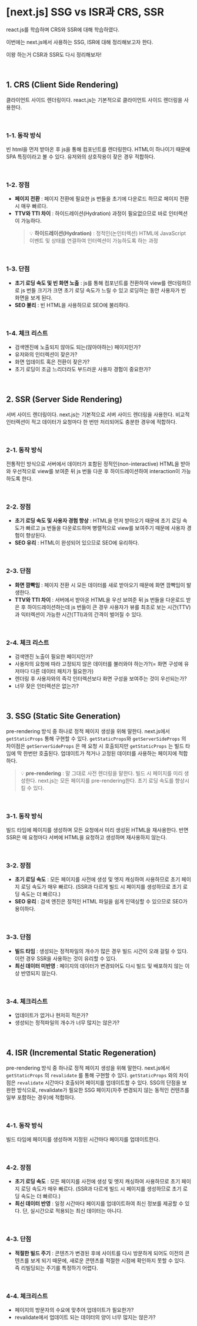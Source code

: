 # **[next.js] SSG vs ISR과 CRS, SSR**

react.js를 학습하며 CRS와 SSR에 대해 학습하였다.

이번에는 next.js에서 사용하는 SSG, ISR에 대해 정리해보고자 한다.

이왕 하는거 CSR과 SSR도 다시 정리해보자!

<br>

## **1. CRS (Client Side Rendering)**

클라이언트 사이드 렌더링이다. react.js는 기본적으로 클라이언트 사이드 렌더링을 사용한다.

<br>

### **1-1. 동작 방식**

빈 html을 먼저 받아온 후 js을 통해 컴포넌트를 렌더링한다. HTML이 하나이기 때문에 SPA 특징이라고 볼 수 있다. 유저와의 상호작용이 잦은 경우 적합하다.

<br>

### **1-2. 장점**

- **페이지 전환** : 페이지 전환에 필요한 js 번들을 초기에 다운로드 하므로 페이지 전환 시 매우 빠르다.
- **TTV와 TTI 차이** : 하이드레이션(Hydration) 과정이 필요없으므로 바로 인터렉션이 가능하다.
  > 💡 **하이드레이션(Hydration)** : 정적인(논인터렉션) HTML에 JavaScript 이벤트 및 상태를 연결하여 인터렉션이 가능하도록 하는 과정

<br>

### **1-3. 단점**

- **초기 로딩 속도 및 빈 화면 노출** : js를 통해 컴포넌트를 전환하여 view를 렌더링하므로 js 번들 크기가 크면 초기 로딩 속도가 느릴 수 있고 로딩하는 동안 사용자가 빈 화면을 보게 된다.
- **SEO 불리** : 빈 HTML을 사용하므로 SEO에 불리하다.

<br>

### **1-4. 체크 리스트**

- 검색엔진에 노출되지 않아도 되는(않아야하는) 페이지인가?
- 유저와의 인터렉션이 잦은가?
- 화면 업데이트 혹은 전환이 잦은가?
- 초기 로딩이 조금 느리더라도 부드러운 사용자 경험이 중요한가?

<br>

## **2. SSR (Server Side Rendering)**

서버 사이드 렌더링이다. next.js는 기본적으로 서버 사이드 렌더링을 사용한다. 비교적 인터렉션이 적고 데이터가 요청마다 한 번만 처리되어도 충분한 경우에 적합하다.

<br>

### **2-1. 동작 방식**

전통적인 방식으로 서버에서 데이터가 포함된 정적인(non-interactive) HTML을 받아와 우선적으로 view를 보여준 뒤 js 번들 다운 후 하이드레이션하여 interaction이 가능하도록 한다.

<br>

### **2-2. 장점**

- **초기 로딩 속도 및 사용자 경험 향상** : HTML을 먼저 받아오기 때문에 초기 로딩 속도가 빠르고 js 번들을 다운로드하며 병렬적으로 view를 보여주기 때문에 사용자 경험이 향상된다.
- **SEO 유리** : HTML이 완성되어 있으므로 SEO에 유리하다.

<br>

### **2-3. 단점**

- **화면 깜빡임** : 페이지 전환 시 모든 데이터를 새로 받아오기 때문에 화면 깜빡임이 발생한다.
- **TTV와 TTI 차이** : 서버에서 받아온 HTML을 우선 보여준 뒤 js 번들을 다운로드 받은 후 하이드레이션하는데 js 번들이 큰 경우 사용자가 뷰를 최초로 보는 시간(TTV)과 익터렉션이 가능한 시간(TTI)과의 간격이 벌어질 수 있다.

<br>

### **2-4. 체크 리스트**

- 검색엔진 노출이 필요한 페이지인가?
- 사용자의 요청에 따라 고정되지 않은 데이터를 불러와야 하는가?(= 화면 구성에 유저마다 다른 데이터 패치가 필요한가)
- 렌더링 후 사용자와의 즉각 인터렉션보다 화면 구성을 보여주는 것이 우선되는가?
- 너무 잦은 인터렉션은 없는가?

<br>

## **3. SSG (Static Site Generation)**

pre-rendering 방식 중 하나로 정적 페이지 생성을 위해 말한다. next.js에서 `getStaticProps` 통해 구현할 수 있다. `getStaticProps`와 `getServerSideProps` 의 차이점은 `getServerSideProps` 은 매 요청 시 호출되지만 `getStaticProps` 는 빌드 타임에 딱 한번만 호출된다. 업데이트가 적거나 고정된 데이터를 사용하는 페이지에 적합하다.

> 💡 **pre-rendering** : 말 그대로 사전 렌더링을 말한다. 빌드 시 페이지를 미리 생성한다. next.js는 모든 페이지를 pre-rendering한다. 초기 로딩 속도를 향상시킬 수 있다.

<br>

### **3-1. 동작 방식**

빌드 타임에 페이지를 생성하며 모든 요청에서 미리 생성된 HTML을 재사용한다. 반면 SSR은 매 요청마다 서버에 HTML을 요청하고 생성하며 재사용하지 않는다.

<br>

### **3-2. 장점**

- **초기 로딩 속도** : 모든 페이지를 사전에 생성 및 엣지 캐싱하여 사용하므로 초기 페이지 로딩 속도가 매우 빠르다. (SSR과 다르게 빌드 시 페이지를 생성하므로 초기 로딩 속도는 더 빠르다.)
- **SEO 유리** : 검색 엔진은 정적인 HTML 파일을 쉽게 인덱싱할 수 있으므로 SEO가 용이하다.

<br>

### **3-3. 단점**

- **빌드 타임** : 생성되는 정적파일의 개수가 많은 경우 빌드 시간이 오래 걸릴 수 있다. 이런 경우 SSR을 사용하는 것이 유리할 수 있다.
- **최신 데이터 미반영** : 페이지의 데이터가 변경되어도 다시 빌드 및 배포하지 않는 이상 반영되지 않는다.

<br>

### **3-4. 체크리스트**

- 업데이트가 없거나 현저히 적은가?
- 생성되는 정적파일의 개수가 너무 많지는 않은가?

<br>

## **4. ISR (Incremental Static Regeneration)**

pre-rendering 방식 중 하나로 정적 페이지 생성을 위해 말한다. next.js에서 `getStaticProps` 의 `revalidate` 를 통해 구현할 수 있다. `getStaticProps` 와의 차이점은 `revalidate` 시간마다 호출되어 페이지를 업데이트할 수 있다. SSG의 단점을 보완한 방식으로, revalidate가 필요한 SSG 페이지(자주 변경되지 않는 동적인 컨텐츠를 일부 포함하는 경우)에 적합하다.

<br>

### **4-1. 동작 방식**

빌드 타임에 페이지를 생성하며 지정된 시간마다 페이지를 업데이트한다.

<br>

### **4-2. 장점**

- **초기 로딩 속도** : 모든 페이지를 사전에 생성 및 엣지 캐싱하여 사용하므로 초기 페이지 로딩 속도가 매우 빠르다. (SSR과 다르게 빌드 시 페이지를 생성하므로 초기 로딩 속도는 더 빠르다.)
- **최신 데이터 반영** : 일정 시간마다 페이지를 업데이트하여 최신 정보를 제공할 수 있다. 단, 실시간으로 적용되는 최신 데이터는 아니다.

<br>

### **4-3. 단점**

- **적절한 빌드 주기** : 콘텐츠가 변경된 후에 사이트를 다시 방문하게 되어도 이전의 콘텐츠를 보게 되기 때문에, 새로운 콘텐츠를 적절한 시점에 확인하지 못할 수 있다. 즉 리빌딩되는 주기를 특정하기 어렵다.

<br>

### **4-4. 체크리스트**

- 페이지의 방문자의 수요에 맞추어 업데이트가 필요한가?
- revalidate에서 업데이트 되는 데이터의 양이 너무 많지는 않은가?

<br>
